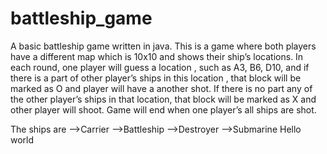 # battleship_game
 A basic battleship game written in java. 
 This is a game where both players have a different map which is 10x10 and shows their ship’s locations. In each round, one player will guess a location , such as A3, B6, D10, and if there is a part of other player’s ships in this location , that block will be marked as O and player will have a another shot. If there is no part any  of the other player’s ships in that location, that block will be marked as X and  other player will shoot. Game will end when one player’s all ships are shot.

 The ships are 
 -->Carrier
 -->Battleship
 -->Destroyer
 -->Submarine
 Hello world
 
 
